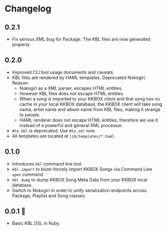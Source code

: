 # Changelog

## 0.2.1

* Fix serious XML bug for Package. The KBL files are now generated properly.

## 0.2.0

* Improved CLI tool usage documents and caveats.
* KBL files are rendered by HAML templates. Deprecated Nokogiri. Reason:
  * Nokogiri as a XML parser, escapes HTML entities.
  * However KBL files does not escape HTML entities.
  * When a song is imported to your KKBOX client and that song has no cache in your local KKBOX database, the KKBOX client will take song name, artist name and album name from KBL files, making it strange to people.
  * HAML renderer does not escape HTML entities, therefore we use it instead of a powerful and general XML processor.
* `#to_kbl` is deprecated. Use `#to_xml` now.
* All templates are located at `lib/templates/*.haml`.

## 0.1.0

* Introduces `kbl` command line tool.
* `kbl import` to blute-forcely import KKBOX Songs via Command Line `open` command.
* `kbl dump` to dump KKBOX Song Meta Data from your KKBOX local database.
* Switch to Nokogiri in order to unify serialization endpoints across Package, Playlist and Song classes.

## 0.0.1 :birthday:

* Basic KBL DSL in Ruby.
